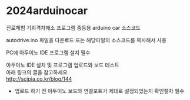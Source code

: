 # 2024arduinocar  
진로체험 기회격차해소 프로그램 중등용 arduino car  소스코드  

autodrive.ino 파일을 다운로드 또는  해당파일의 소스코드를 복사해서 사용  

PC에 아두이노 IDE 프로그램 설치 필수  
  
아두이노 IDE 설치 및 프로그램 업로드와 보드 테스트  
아래 링크의 글을 참고하세요.  
http://scipia.co.kr/blog/144  
  
* 업로드 하기 전 아두이노 보드와 연결포트가 제대로 설정되었는지 확인절차 필수  

  
